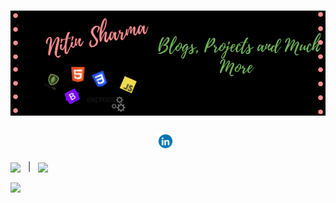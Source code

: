 # ![Nitin Sharma](https://github.com/Nitin-Sharma-coder/Nitin-Sharma-coder/blob/main/myheader.png)
<p align='center'>
  <a href="https://www.linkedin.com/in/nitin-sharma-b43136202/"><img height="30"  src="https://github.com/Nitin-Sharma-coder/Nitin-Sharma-coder/blob/main/pic3.gif"></a>&nbsp;&nbsp;</p>
<p><img align="center" src="https://github-readme-stats.vercel.app/api/top-langs/?username=Nitin-Sharma-coder&theme=dark&show_icons=true" />  &nbsp&nbsp|&nbsp&nbsp <img align="center" src="https://github-readme-stats.vercel.app/api/?username=Nitin-Sharma-coder&theme=dark&show_icons=true&layout=default" /> </p>
<img align="center" src ="https://github-readme-stats.vercel.app/api/pin/?username=Nitin-Sharma-coder&repo=textry">

<!-- <img align="center" src="https://github-readme-stats.vercel.app/api/wakatime?username=Nitin-Sharma-coder" /> -->
